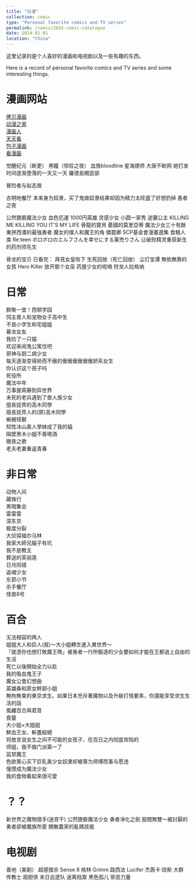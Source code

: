 ```yaml
---
title: "日漫"
collection: comic
type: "Personal favorite comics and TV series"
permalink: /comic/2024-comic-catalogue
date: 2014-01-01
location: "China"
---
```


这里记录的是个人喜好的漫画和电视剧以及一些有趣的东西。

Here is a record of personal favorite comics and TV series and some interesting things.

漫画网站
======
[拷贝漫画](https://www.copymanga.site/) <br>
[动漫之家](http://manhua.dmzj.com/) <br>
[漫画人](https://www.1kkk.com/) <br>
[天天看](https://www.ttkmh.com/) <br>
[包子漫画](https://www.czmanga.com/) <br>
[看漫画](https://m.manhuagui.com/) <br>

觉醒纪元（断更）
黑瞳（惊叹之夜）
血族bloodline
星海镖师
大唐不断网
她打发时间逐渐堕落的一天又一天
羅德島閑逛部


冒险者与拟态兽 

古明地餐厅 
本来身为奴隶，买了鬼做奴隶结果却因为精力太旺盛了好想扔掉 
愚者之夜

公然猥褻魔法少女
血色厄運
1000円英雄
灵感少女
小圆一家秀
逆襲公主
KILLING ME KILLING YOU
IT'S MY LIFE
骨龍的寶貝
憂國的莫里亞蒂
魔法少女三十有餘
東拼西湊的最強勇者
魔女的僕人和魔王的角
憐罠卿
SCP基金會漫畫選集
食粮人类
Re:teen
ボロボロのエルフさんを幸せにする薬売りさん
让破败精灵重获新生的药剂师先生

骨龙的宝贝 
已看完：
拜見女皇陛下
生死回放（死亡回放）
尘灯宝谭
無依無靠的女孩
Hero Killer
放开那个女巫
药屋少女的呢喃
狩龙人拉格纳

日常
======
群聚一堂！西顿学园 <br>
饲主兽人和宠物女子高中生  <br>
不良小学生和宅姐姐  <br>
暴龙女友 <br>
我捡了一只猫 <br>
欢迎来闹鬼公寓住吧 <br>
邪神与厨二病少女 <br>
每天逐渐变得娇而不傲的傲傲傲傲傲傲娇系女生 <br>
你认识这个孩子吗 <br>
死役所 <br>
魔法中年 <br>
万事屋斋藤到异世界 <br>
未死的老兵遇到了兽人族少女 <br>
擅長捉弄的高木同學 <br>
擅長捉弄人的(原)高木同學 <br>
蜥蜴怪獸 <br>
知性冰山美人學妹成了我的貓 <br>
隔壁黑木小姐不善喝酒 <br>
徹夜之歌 <br>
老夫老妻重返青春 <br>

非日常
======
动物人间 <br>
藏锋行 <br>
黑暗集会 <br>
雷雷雷 <br>
深东京 <br>
极度分裂 <br>
大侦探福尔马林 <br>
我家大師兄腦子有坑 <br>
我不是教主 <br>
葬送的芙丽莲 <br>
日月同错 <br>
返魂少女 <br>
东郭小节 <br>
杀手餐厅 <br>
怪兽8号 <br>

百合
======
无法相容的两人  <br>
姐姐大人和巨人(我)～大小姐轉生進入異世界～ <br>
「就憑你也想打敗魔王嗎」被勇者一行所驅逐的少女要如何才能在王都過上自由的生活 <br>
死亡以後開始全力以赴 <br>
我的吸血鬼王子 <br>
魔女公會幻想曲 <br>
英雄桑和原女幹部小姐 <br>
無拘無束的東京求生。如果日本充斥著魔物以及升級打怪要素，你還能享受求生生活的話 <br>
風纏百合與君音 <br>
食靈 <br>
大小姐×大姐姐 <br>
鮮血王女、斬盡殺絕 <br>
将放言说女生之间不可能的女孩子、在百日之内彻底攻陷的 <br>
师姐，我不做门派第一了 <br>
监禁魔王 <br>
色欲熏心买下巨乳美少女奴隶却被尊为师傅而事与愿违 <br>
憧憬成为魔法少女 <br>
我的食物看起來很可愛 <br>

？？
======
新世界之魔物猎手(迷宫干)
公然猥褻魔法少女
勇者凈化之劍
股間無雙～被討厭的勇者卻被魔族所愛
閑散農家的亂碼技能

电视剧
======
善地（美剧）
超感猎杀 Sense 8
格林 Grimm
路西法 Lucifer
杰茜卡·琼斯
大群
传教士
超胆侠
末日巡逻队
迷离档案
黑色孤儿
邪恶力量
